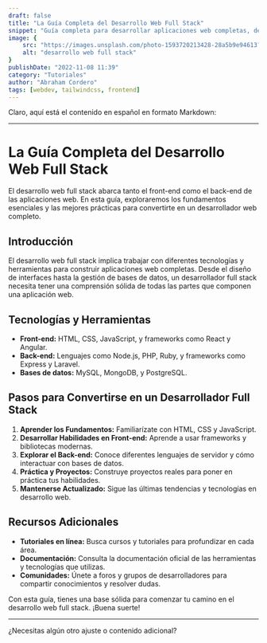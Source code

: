 ```yaml
---
draft: false
title: "La Guía Completa del Desarrollo Web Full Stack"
snippet: "Guía completa para desarrollar aplicaciones web completas, desde el front-end hasta el back-end. Aprende todo lo necesario para convertirte en un desarrollador web full stack."
image: {
    src: "https://images.unsplash.com/photo-1593720213428-28a5b9e94613?&fit=crop&w=430&h=240",
    alt: "desarrollo web full stack"
}
publishDate: "2022-11-08 11:39"
category: "Tutoriales"
author: "Abraham Cordero"
tags: [webdev, tailwindcss, frontend]
---
```


Claro, aquí está el contenido en español en formato Markdown:

---

# La Guía Completa del Desarrollo Web Full Stack

El desarrollo web full stack abarca tanto el front-end como el back-end de las aplicaciones web. En esta guía, exploraremos los fundamentos esenciales y las mejores prácticas para convertirte en un desarrollador web completo.

## Introducción

El desarrollo web full stack implica trabajar con diferentes tecnologías y herramientas para construir aplicaciones web completas. Desde el diseño de interfaces hasta la gestión de bases de datos, un desarrollador full stack necesita tener una comprensión sólida de todas las partes que componen una aplicación web.

## Tecnologías y Herramientas

- **Front-end:** HTML, CSS, JavaScript, y frameworks como React y Angular.
- **Back-end:** Lenguajes como Node.js, PHP, Ruby, y frameworks como Express y Laravel.
- **Bases de datos:** MySQL, MongoDB, y PostgreSQL.

## Pasos para Convertirse en un Desarrollador Full Stack

1. **Aprender los Fundamentos:** Familiarízate con HTML, CSS y JavaScript.
2. **Desarrollar Habilidades en Front-end:** Aprende a usar frameworks y bibliotecas modernas.
3. **Explorar el Back-end:** Conoce diferentes lenguajes de servidor y cómo interactuar con bases de datos.
4. **Práctica y Proyectos:** Construye proyectos reales para poner en práctica tus habilidades.
5. **Mantenerse Actualizado:** Sigue las últimas tendencias y tecnologías en desarrollo web.

## Recursos Adicionales

- **Tutoriales en línea:** Busca cursos y tutoriales para profundizar en cada área.
- **Documentación:** Consulta la documentación oficial de las herramientas y tecnologías que utilizas.
- **Comunidades:** Únete a foros y grupos de desarrolladores para compartir conocimientos y resolver dudas.

Con esta guía, tienes una base sólida para comenzar tu camino en el desarrollo web full stack. ¡Buena suerte!

---

¿Necesitas algún otro ajuste o contenido adicional?